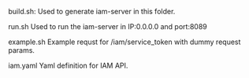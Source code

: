 build.sh:
  Used to generate iam-server in this folder.

run.sh
  Used to run the iam-server in IP:0.0.0.0 and port:8089

example.sh
  Example requst for /iam/service_token with dummy request params.

iam.yaml
  Yaml definition for IAM API.
